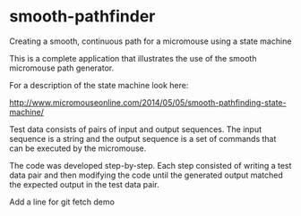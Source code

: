 smooth-pathfinder
=================

Creating a smooth, continuous path for a micromouse using a state machine

This is a complete application that illustrates the use of the smooth micromouse path generator.

For a description of the state machine look here:

http://www.micromouseonline.com/2014/05/05/smooth-pathfinding-state-machine/


Test data consists of pairs of input and output sequences. The input sequence is a string and the output sequence is a set of commands that can be executed by the micromouse.

The code was developed step-by-step. Each step consisted of writing a test data pair and then modifying the code until the generated output matched the expected output in the test data pair.

Add a line for git fetch demo


